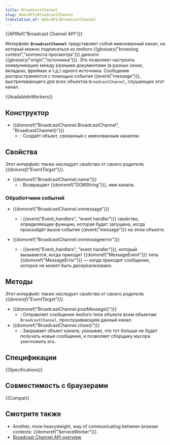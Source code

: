 ```yaml
---
title: BroadcastChannel
slug: Web/API/BroadcastChannel
translation_of: Web/API/BroadcastChannel
---
```


{{APIRef("Broadcast Channel API")}}

Интерфейс **`BroadcastChannel`** представляет собой именованный канал, на который можно подписаться из любого {{glossary("browsing context","контекста просмотра")}} данного {{glossary("origin","источника")}}. Это позволяет настроить коммуникацию между разными документами (в разных окнах, вкладках, фреймах и т.д.) одного источника. Сообщения распространяются с помощью события {{event("message")}}, выстреливающего для всех объектов `BroadcastChannel`, слушающих этот канал.

{{AvailableInWorkers}}

## Конструктор

- {{domxref("BroadcastChannel.BroadcastChannel", "BroadcastChannel()")}}
  - : Создаёт объект, связанный с именованным каналом.

## Свойства

_Этот интерфейс также наследует свойства от своего родителя, {{domxref("EventTarget")}}._

- {{domxref("BroadcastChannel.name")}}
  - : Возвращает {{domxref("DOMString")}}, имя канала.

### Обработчики событий

- {{domxref("BroadcastChannel.onmessage")}}

  - : {{event("Event_handlers", "event handler")}} свойство, определяющее функцию, которая будет запущена, когда произойдёт вызов события {{event("message")}} на этом объекте.

- {{domxref("BroadcastChannel.onmessageerror")}}
  - : {{event("Event_handlers", "event handler")}}, который вызывается, когда приходит {{domxref("MessageEvent")}} типа {{domxref("MessageError")}} — когда приходит сообщение, которое не может быть десереализовано.

## Методы

_Этот интерфейс также наследует свойства от своего родителя,{{domxref("EventTarget")}}._

- {{domxref("BroadcastChannel.postMessage()")}}
  - : Отправляет сообщение любого типа объекта всем объектам `BroadcastChannel`, прослушивающим данный канал.
- {{domxref("BroadcastChannel.close()")}}
  - : Закрывает объект канала, указывая, что тот больше не будет получать новые сообщения, и позволяет сборщику мусора уничтожить его.

## Спецификации

{{Specifications}}

## Совместимость с браузерами

{{Compat}}

## Смотрите также

- Another, more heavyweight, way of communicating between browser contexts: {{domxref("ServiceWorker")}}.
- [Broadcast Channel API overview](/ru/docs/Web/API/Broadcast_Channel_API)
